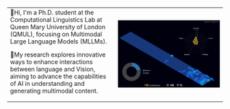 <table>
<tr>
  <td>
  👋Hi, I'm a Ph.D. student at the Computational Linguistics Lab at Queen Mary University of London (QMUL), focusing on Multimodal Large Language Models (MLLMs). 

  🎯My research explores innovative ways to enhance interactions between language and Vision, aiming to advance the capabilities of AI in understanding and generating multimodal content.
  </td>
  <td width="50%">
    <picture>
      <source media="(prefers-color-scheme: dark)" srcset="./profile-3d-contrib/profile-night-view.svg" />
      <source media="(prefers-color-scheme: light)" srcset="./profile-3d-contrib/profile-south-season-animate.svg" />
      <img src="./profile-3d-contrib/profile-night-view.svg" />
      <!-- <img src="./github-metrics/isocalendar.svg"> -->
    </picture>
  </td>
  
</tr>
</table>
